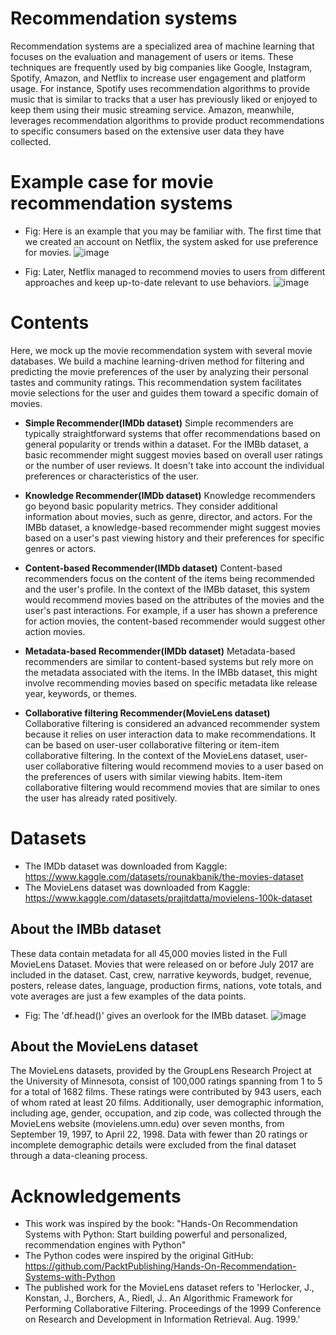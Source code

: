 # Recommendation systems
Recommendation systems are a specialized area of machine learning that focuses on the evaluation and management of users or items. These techniques are frequently used by big companies like Google, Instagram, Spotify, Amazon, and Netflix to increase user engagement and platform usage. For instance, Spotify uses recommendation algorithms to provide music that is similar to tracks that a user has previously liked or enjoyed to keep them using their music streaming service. Amazon, meanwhile, leverages recommendation algorithms to provide product recommendations to specific consumers based on the extensive user data they have collected.

# Example case for movie recommendation systems
- Fig: Here is an example that you may be familiar with. The first time that we created an account on Netflix, the system asked for use preference for movies.
![image](https://github.com/PanithanS/Movies-Recommendation-Systems/assets/83627892/943f0bf8-d7a9-4ee9-98fd-b526cc7ba440)

- Fig: Later, Netflix managed to recommend movies to users from different approaches and keep up-to-date relevant to use behaviors.
![image](https://github.com/PanithanS/Movies-Recommendation-Systems/assets/83627892/b488daff-5136-470b-ba22-0611ff1500b1)

# Contents
Here, we mock up the movie recommendation system with several movie databases. We build a machine learning-driven method for filtering and predicting the movie preferences of the user by analyzing their personal tastes and community ratings. This recommendation system facilitates movie selections for the user and guides them toward a specific domain of movies.

- **Simple Recommender(IMDb dataset)**
Simple recommenders are typically straightforward systems that offer recommendations based on general popularity or trends within a dataset. For the IMBb dataset, a basic recommender might suggest movies based on overall user ratings or the number of user reviews. It doesn't take into account the individual preferences or characteristics of the user.

- **Knowledge Recommender(IMDb dataset)**
Knowledge recommenders go beyond basic popularity metrics. They consider additional information about movies, such as genre, director, and actors. For the IMBb dataset, a knowledge-based recommender might suggest movies based on a user's past viewing history and their preferences for specific genres or actors.

- **Content-based Recommender(IMDb dataset)**
Content-based recommenders focus on the content of the items being recommended and the user's profile. In the context of the IMBb dataset, this system would recommend movies based on the attributes of the movies and the user's past interactions. For example, if a user has shown a preference for action movies, the content-based recommender would suggest other action movies.

- **Metadata-based Recommender(IMDb dataset)**
Metadata-based recommenders are similar to content-based systems but rely more on the metadata associated with the items. In the IMBb dataset, this might involve recommending movies based on specific metadata like release year, keywords, or themes.

- **Collaborative filtering Recommender(MovieLens dataset)**
Collaborative filtering is considered an advanced recommender system because it relies on user interaction data to make recommendations. It can be based on user-user collaborative filtering or item-item collaborative filtering. In the context of the MovieLens dataset, user-user collaborative filtering would recommend movies to a user based on the preferences of users with similar viewing habits. Item-item collaborative filtering would recommend movies that are similar to ones the user has already rated positively.

# Datasets
- The IMDb dataset was downloaded from Kaggle: https://www.kaggle.com/datasets/rounakbanik/the-movies-dataset
- The MovieLens dataset was downloaded from Kaggle: https://www.kaggle.com/datasets/prajitdatta/movielens-100k-dataset

## About the IMBb dataset
These data contain metadata for all 45,000 movies listed in the Full MovieLens Dataset. Movies that were released on or before July 2017 are included in the dataset. Cast, crew, narrative keywords, budget, revenue, posters, release dates, language, production firms, nations, vote totals, and vote averages are just a few examples of the data points.

- Fig: The 'df.head()' gives an overlook for the IMBb dataset.
![image](https://github.com/PanithanS/Recommendation-Systems-IMDBs/assets/83627892/5131e7fe-d1fa-4761-8e9e-ed1c7c649ac2)

## About the MovieLens dataset
The MovieLens datasets, provided by the GroupLens Research Project at the University of Minnesota, consist of 100,000 ratings spanning from 1 to 5 for a total of 1682 films. These ratings were contributed by 943 users, each of whom rated at least 20 films. Additionally, user demographic information, including age, gender, occupation, and zip code, was collected through the MovieLens website (movielens.umn.edu) over seven months, from September 19, 1997, to April 22, 1998. Data with fewer than 20 ratings or incomplete demographic details were excluded from the final dataset through a data-cleaning process.

# Acknowledgements
- This work was inspired by the book: "Hands-On Recommendation Systems with Python: Start building powerful and personalized, recommendation engines with Python"
- The Python codes were inspired by the original GitHub: https://github.com/PacktPublishing/Hands-On-Recommendation-Systems-with-Python
- The published work for the MovieLens dataset refers to 'Herlocker, J., Konstan, J., Borchers, A., Riedl, J.. An Algorithmic Framework for Performing Collaborative Filtering. Proceedings of the 1999 Conference on Research and Development in Information Retrieval. Aug. 1999.'
